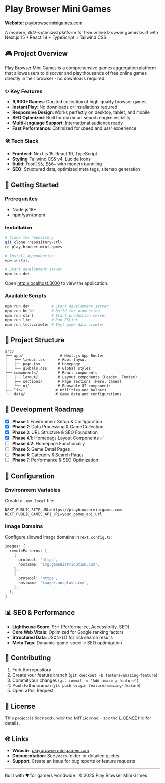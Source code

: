 

# Play Browser Mini Games

**Website:** [playbrowserminigames.com](https://playbrowserminigames.com)

A modern, SEO-optimized platform for free online browser games built with Next.js 15 + React 19 + TypeScript + Tailwind CSS.

## 🎮 Project Overview

Play Browser Mini Games is a comprehensive games aggregation platform that allows users to discover and play thousands of free online games directly in their browser - no downloads required.

### ✨ Key Features

- **9,900+ Games**: Curated collection of high-quality browser games
- **Instant Play**: No downloads or installations required
- **Responsive Design**: Works perfectly on desktop, tablet, and mobile
- **SEO Optimized**: Built for maximum search engine visibility
- **Multi-language Support**: International audience ready
- **Fast Performance**: Optimized for speed and user experience

### 🛠 Tech Stack

- **Frontend**: Next.js 15, React 19, TypeScript
- **Styling**: Tailwind CSS v4, Lucide Icons
- **Build**: PostCSS, ES6+ with modern bundling
- **SEO**: Structured data, optimized meta tags, sitemap generation

## 🚀 Getting Started

### Prerequisites

- Node.js 18+ 
- npm/yarn/pnpm

### Installation

```bash
# Clone the repository
git clone <repository-url>
cd play-browser-mini-games

# Install dependencies
npm install

# Start development server
npm run dev
```

Open [http://localhost:3000](http://localhost:3000) to view the application.

### Available Scripts

```bash
npm run dev          # Start development server
npm run build        # Build for production
npm run start        # Start production server
npm run lint         # Run ESLint
npm run test:crawler # Test game data crawler
```

## 📁 Project Structure

```
src/
├── app/                 # Next.js App Router
│   ├── layout.tsx      # Root layout
│   ├── page.tsx        # Homepage
│   └── globals.css     # Global styles
├── components/         # React components
│   ├── layout/         # Layout components (Header, Footer)
│   ├── sections/       # Page sections (Hero, Games)
│   └── ui/             # Reusable UI components
├── lib/               # Utilities and helpers
└── data/              # Game data and configurations
```

## 🎯 Development Roadmap

- [x] **Phase 1**: Environment Setup & Configuration
- [x] **Phase 2**: Data Processing & Game Collection
- [x] **Phase 3**: URL Structure & SEO Foundation
- [x] **Phase 4.1**: Homepage Layout Components ✅
- [ ] **Phase 4.2**: Homepage Functionality
- [ ] **Phase 5**: Game Detail Pages
- [ ] **Phase 6**: Category & Search Pages
- [ ] **Phase 7**: Performance & SEO Optimization

## 🔧 Configuration

### Environment Variables

Create a `.env.local` file:

```env
NEXT_PUBLIC_SITE_URL=https://playbrowserminigames.com
NEXT_PUBLIC_GAMES_API_URL=your_games_api_url
```

### Image Domains

Configure allowed image domains in `next.config.ts`:

```typescript
images: {
  remotePatterns: [
    {
      protocol: 'https',
      hostname: 'img.gamedistribution.com',
    },
    {
      protocol: 'https', 
      hostname: 'images.unsplash.com',
    },
  ],
}
```

## 📊 SEO & Performance

- **Lighthouse Score**: 95+ (Performance, Accessibility, SEO)
- **Core Web Vitals**: Optimized for Google ranking factors
- **Structured Data**: JSON-LD for rich search results
- **Meta Tags**: Dynamic, game-specific SEO optimization

## 🤝 Contributing

1. Fork the repository
2. Create your feature branch (`git checkout -b feature/amazing-feature`)
3. Commit your changes (`git commit -m 'Add amazing feature'`)
4. Push to the branch (`git push origin feature/amazing-feature`)
5. Open a Pull Request

## 📄 License

This project is licensed under the MIT License - see the [LICENSE](LICENSE) file for details.

## 🌐 Links

- **Website**: [playbrowserminigames.com](https://playbrowserminigames.com)
- **Documentation**: See `/docs` folder for detailed guides
- **Support**: Create an issue for bug reports or feature requests

---

Built with ❤️ for gamers worldwide | © 2025 Play Browser Mini Games
